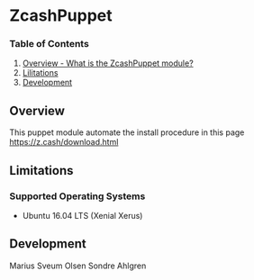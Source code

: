 # ZcashPuppet

### Table of Contents

1. [Overview - What is the ZcashPuppet module?](#Overview)
2. [Lilitations](#Limitations)
3. [Development](#Development)

## Overview

This puppet module automate the install procedure in this page https://z.cash/download.html

## Limitations

### Supported Operating Systems

* Ubuntu 16.04 LTS (Xenial Xerus)

## Development

Marius Sveum Olsen
Sondre Ahlgren